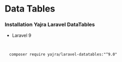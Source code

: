 Data Tables
===============================
### Installation Yajra Laravel DataTables

- Laravel 9
<br>
    
      composer require yajra/laravel-datatables:"^9.0"

